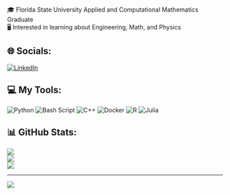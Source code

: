 <!-- Main Bio -->
🎓 Florida State University Applied and Computational Mathematics Graduate<br>🖥️ Interested in learning about Engineering, Math, and Physics<br>

<!-- Links/Socials -->
## 🌐 Socials:
[![LinkedIn](https://img.shields.io/badge/LinkedIn-%230077B5.svg?logo=linkedin&logoColor=white)](https://linkedin.com/in/tyler-boshaw) 

<!-- Tech/Languages -->
## 💻 My Tools:
![Python](https://img.shields.io/badge/python-3670A0?style=for-the-badge&logo=python&logoColor=ffdd54) ![Bash Script](https://img.shields.io/badge/bash_script-%23121011.svg?style=for-the-badge&logo=gnu-bash&logoColor=white) ![C++](https://img.shields.io/badge/c++-%2300599C.svg?style=for-the-badge&logo=c%2B%2B&logoColor=white) ![Docker](https://img.shields.io/badge/docker-%230db7ed.svg?style=for-the-badge&logo=docker&logoColor=white) ![R](https://img.shields.io/badge/r-%23276DC3.svg?style=for-the-badge&logo=r&logoColor=white) ![Julia](https://img.shields.io/badge/-Julia-9558b2?style=flat-square&logo=julia&logoColor=fff)

<!-- GitHub stats and stuff -->
## 📊 GitHub Stats:
![](https://github-readme-stats.vercel.app/api?username=tsaburro&theme=tokyonight&hide_border=false&include_all_commits=false&count_private=false)<br/>
![](https://github-readme-streak-stats.herokuapp.com/?user=tsaburro&theme=tokyonight&hide_border=false)<br/>
![](https://github-readme-stats.vercel.app/api/top-langs/?username=tsaburro&theme=tokyonight&hide_border=false&include_all_commits=false&count_private=false&layout=compact)

---
[![](https://visitcount.itsvg.in/api?id=tsaburro&icon=3&color=6)](https://visitcount.itsvg.in)

<!-- Proudly created with GPRM ( https://gprm.itsvg.in ) -->
<!-- Shoutout GPRM ^ -->
